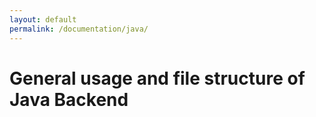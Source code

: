 ```yaml
---
layout: default
permalink: /documentation/java/
---
```

# General usage and file structure of Java Backend

